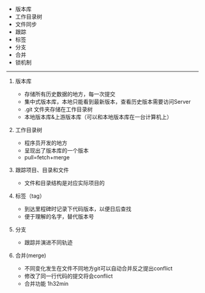 - 版本库
- 工作目录树
- 文件同步
- 跟踪
- 标签
- 分支
- 合并
- 锁机制
-----------
1. 版本库
    - 存储所有历史数据的地方，每一次提交
    - 集中式版本库，本地只能看到最新版本，查看历史版本需要访问Server
    - .git 文件夹存储在工作目录树
    - 本地版本库&上游版本库（可以和本地版本库在一台计算机上）
    
2. 工作目录树
    - 程序员开发的地方
    - 呈现出了版本库的一个版本
    - pull=fetch+merge
3. 跟踪项目、目录和文件
    - 文件和目录结构是对应实际项目的
4. 标签（tag）
    - 到达里程碑时记录下代码版本，以便日后查找
    - 便于理解的名字，替代版本号
5. 分支
    - 跟踪并演进不同轨迹
6. 合并(merge)
    - 不同变化发生在文件不同地方git可以自动合并反之提出conflict
    - 修改了同一行代码的提交将会conflict
    - 合并功能 
1h32min 